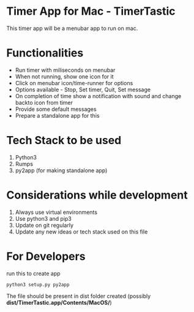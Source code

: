 # Timer App for Mac - TimerTastic
This timer app will be a menubar app to run on mac.

# Functionalities
- Run timer with miliseconds on menubar
- When not running, show one icon for it
- Click on menubar icon/time-runner for options
- Options available - Stop, Set timer, Quit, Set message
- On completion of time show a notification with sound and change backto icon from timer
- Provide some default messages
- Prepare a standalone app for this

# Tech Stack to be used
1. Python3
2. Rumps
3. py2app (for making standalone app)

# Considerations while development
1. Always use virtual environments
2. Use python3 and pip3
3. Update on git regularly
4. Update any new ideas or tech stack used on this file

# For Developers
run this to create app
```
python3 setup.py py2app
```
The file should be present in dist folder created (possibly **dist/TimerTastic.app/Contents/MacOS/**)

